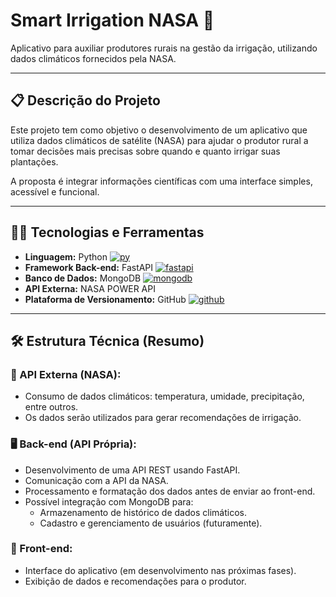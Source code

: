 # Smart Irrigation NASA 🌱

Aplicativo para auxiliar produtores rurais na gestão da irrigação, utilizando dados climáticos fornecidos pela NASA.

---

## 📋 Descrição do Projeto

Este projeto tem como objetivo o desenvolvimento de um aplicativo que utiliza dados climáticos de satélite (NASA) para ajudar o produtor rural a tomar decisões mais precisas sobre quando e quanto irrigar suas plantações.

A proposta é integrar informações científicas com uma interface simples, acessível e funcional.

---

## 🧑‍💻 Tecnologias e Ferramentas

- **Linguagem:** Python [![py](https://skillicons.dev/icons?i=py)](https://skillicons.dev)
- **Framework Back-end:** FastAPI [![fastapi](https://skillicons.dev/icons?i=js,html,css,wasm)](https://skillicons.dev)
- **Banco de Dados:** MongoDB [![mongodb](https://skillicons.dev/icons?i=js,html,css,wasm)](https://skillicons.dev) 
- **API Externa:** NASA POWER API 
- **Plataforma de Versionamento:** GitHub [![github](https://skillicons.dev/icons?i=js,html,css,wasm)](https://skillicons.dev) 

---

## 🛠️ Estrutura Técnica (Resumo)

### 📡 API Externa (NASA):
- Consumo de dados climáticos: temperatura, umidade, precipitação, entre outros.
- Os dados serão utilizados para gerar recomendações de irrigação.

### 🖥️ Back-end (API Própria):
- Desenvolvimento de uma API REST usando FastAPI.
- Comunicação com a API da NASA.
- Processamento e formatação dos dados antes de enviar ao front-end.
- Possível integração com MongoDB para:
  - Armazenamento de histórico de dados climáticos.
  - Cadastro e gerenciamento de usuários (futuramente).

### 📱 Front-end:
- Interface do aplicativo (em desenvolvimento nas próximas fases).
- Exibição de dados e recomendações para o produtor.


